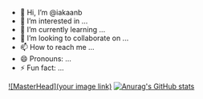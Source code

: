 - 👋 Hi, I’m @iakaanb
- 👀 I’m interested in ...
- 🌱 I’m currently learning ...
- 💞️ I’m looking to collaborate on ...
- 📫 How to reach me ...
- 😄 Pronouns: ...
- ⚡ Fun fact: ...


[![MasterHead](your image link)]([https://github.com/iakaanb/])
[![Anurag's GitHub stats](https://github-readme-stats.vercel.app/api?username=iakaanb)](https://github.com/anuraghazra/github-readme-stats)

<!---
iakaanb/iakaanb is a ✨ special ✨ repository because its `README.md` (this file) appears on your GitHub profile.
You can click the Preview link to take a look at your changes.
--->
